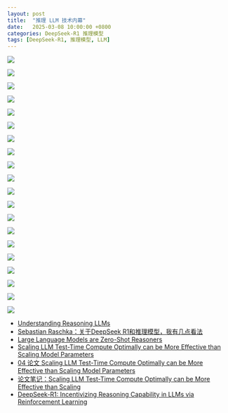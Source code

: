 ```yaml
---
layout: post
title:  "推理 LLM 技术内幕"
date:   2025-03-08 10:00:00 +0800
categories: DeepSeek-R1 推理模型
tags: [DeepSeek-R1, 推理模型, LLM]
---
```


![](/images/2025/ReasoningLLMTechnicalInsider/推理LLM技术内幕.001.jpeg)

![](/images/2025/ReasoningLLMTechnicalInsider/推理LLM技术内幕.002.jpeg)

![](/images/2025/ReasoningLLMTechnicalInsider/推理LLM技术内幕.003.jpeg)

![](/images/2025/ReasoningLLMTechnicalInsider/推理LLM技术内幕.004.jpeg)

![](/images/2025/ReasoningLLMTechnicalInsider/推理LLM技术内幕.005.jpeg)

![](/images/2025/ReasoningLLMTechnicalInsider/推理LLM技术内幕.006.jpeg)

![](/images/2025/ReasoningLLMTechnicalInsider/推理LLM技术内幕.007.jpeg)

![](/images/2025/ReasoningLLMTechnicalInsider/推理LLM技术内幕.008.jpeg)

![](/images/2025/ReasoningLLMTechnicalInsider/推理LLM技术内幕.009.jpeg)

![](/images/2025/ReasoningLLMTechnicalInsider/推理LLM技术内幕.010.jpeg)

![](/images/2025/ReasoningLLMTechnicalInsider/推理LLM技术内幕.011.jpeg)

![](/images/2025/ReasoningLLMTechnicalInsider/推理LLM技术内幕.012.jpeg)

![](/images/2025/ReasoningLLMTechnicalInsider/推理LLM技术内幕.013.jpeg)

![](/images/2025/ReasoningLLMTechnicalInsider/推理LLM技术内幕.014.jpeg)

![](/images/2025/ReasoningLLMTechnicalInsider/推理LLM技术内幕.015.jpeg)

![](/images/2025/ReasoningLLMTechnicalInsider/推理LLM技术内幕.016.jpeg)

![](/images/2025/ReasoningLLMTechnicalInsider/推理LLM技术内幕.017.jpeg)

![](/images/2025/ReasoningLLMTechnicalInsider/推理LLM技术内幕.018.jpeg)

![](/images/2025/ReasoningLLMTechnicalInsider/推理LLM技术内幕.019.jpeg)

![](/images/2025/ReasoningLLMTechnicalInsider/推理LLM技术内幕.020.jpeg)


- [Understanding Reasoning LLMs](https://sebastianraschka.com/blog/2025/understanding-reasoning-llms.html)
- [Sebastian Raschka：关于DeepSeek R1和推理模型，我有几点看法](https://www.jiqizhixin.com/articles/2025-02-09-4)
- [Large Language Models are Zero-Shot Reasoners](https://arxiv.org/abs/2205.11916)
- [Scaling LLM Test-Time Compute Optimally can be More Effective than Scaling Model Parameters](https://arxiv.org/abs/2408.03314)
- [04 论文 Scaling LLM Test-Time Compute Optimally can be More Effective than Scaling Model Parameters](https://zhuanlan.zhihu.com/p/18709529446)
- [论文笔记：Scaling LLM Test-Time Compute Optimally can be More Effective than Scaling](https://zhuanlan.zhihu.com/p/8147928532)
- [DeepSeek-R1: Incentivizing Reasoning Capability in LLMs via Reinforcement Learning](https://arxiv.org/abs/2501.12948)
